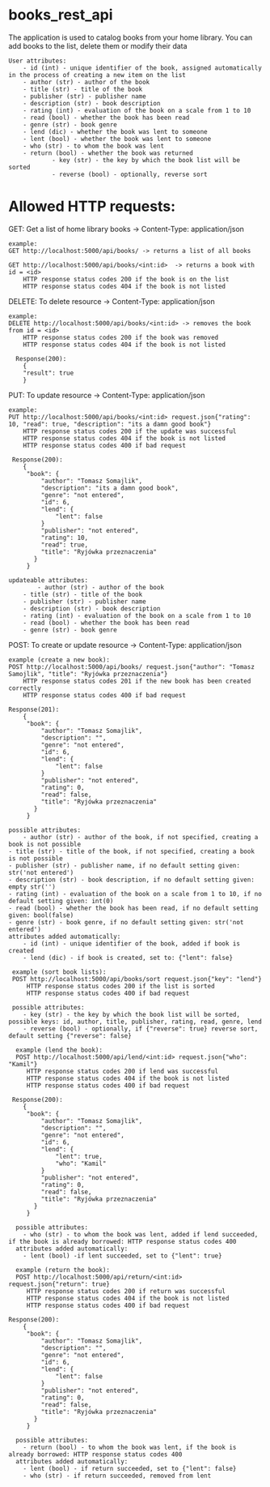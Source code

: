 # books_rest_api

The application is used to catalog books from your home library. 
    You can add books to the list, delete them or modify their data
    
    User attributes:
    	- id (int) - unique identifier of the book, assigned automatically in the process of creating a new item on the list
		- author (str) - author of the book
		- title (str) - title of the book
		- publisher (str) - publisher name
		- description (str) - book description
		- rating (int) - evaluation of the book on a scale from 1 to 10
		- read (bool) - whether the book has been read
		- genre (str) - book genre
		- lend (dic) - whether the book was lent to someone
		- lent (bool) - whether the book was lent to someone
		- who (str) - to whom the book was lent
		- return (bool) - whether the book was returned
                - key (str) - the key by which the book list will be sorted
                - reverse (bool) - optionally, reverse sort



# Allowed HTTP requests:
  GET: Get a list of home library books -> Content-Type: application/json

    example:
    GET http://localhost:5000/api/books/ -> returns a list of all books
    
    GET http://localhost:5000/api/books/<int:id>  -> returns a book with id = <id> 
        HTTP response status codes 200 if the book is on the list
        HTTP response status codes 404 if the book is not listed

  DELETE: To delete resource -> Content-Type: application/json

    example:
    DELETE http://localhost:5000/api/books/<int:id> -> removes the book from id = <id>
        HTTP response status codes 200 if the book was removed
        HTTP response status codes 404 if the book is not listed
        
      Response(200):
        {
        "result": true
        }


  PUT: To update resource -> Content-Type: application/json 
  
    example:
	PUT http://localhost:5000/api/books/<int:id> request.json{"rating": 10, "read": true, "description": "its a damn good book"}
	    HTTP response status codes 200 if the update was successful
	    HTTP response status codes 404 if the book is not listed
	    HTTP response status codes 400 if bad request
        
     Response(200):
        {
         "book": {
             "author": "Tomasz Somajlik",
             "description": "its a damn good book",
             "genre": "not entered",
             "id": 6,
             "lend": {
                 "lent": false
             }
             "publisher": "not entered",
             "rating": 10,
             "read": true,
             "title": "Ryjówka przeznaczenia"
           }
         }
        
    updateable attributes:
            - author (str) - author of the book
	    - title (str) - title of the book
	    - publisher (str) - publisher name
	    - description (str) - book description
	    - rating (int) - evaluation of the book on a scale from 1 to 10
	    - read (bool) - whether the book has been read
	    - genre (str) - book genre
        
  POST: To create or update resource -> Content-Type: application/json 
  
    example (create a new book):
    POST http://localhost:5000/api/books/ request.json{"author": "Tomasz Samojlik", "title": "Ryjówka przeznaczenia"}
        HTTP response status codes 201 if the new book has been created correctly
        HTTP response status codes 400 if bad request
        
    Response(201):
        {
         "book": {
             "author": "Tomasz Somajlik",
             "description": "",
             "genre": "not entered",
             "id": 6,
             "lend": {
                 "lent": false
             }
             "publisher": "not entered",
             "rating": 0,
             "read": false,
             "title": "Ryjówka przeznaczenia"
           }
         }
        
    possible attributes:
        - author (str) - author of the book, if not specified, creating a book is not possible
	- title (str) - title of the book, if not specified, creating a book is not possible
	- publisher (str) - publisher name, if no default setting given: str('not entered')
	- description (str) - book description, if no default setting given: empty str('')                             
	- rating (int) - evaluation of the book on a scale from 1 to 10, if no default setting given: int(0) 
	- read (bool) - whether the book has been read, if no default setting given: bool(false)
	- genre (str) - book genre, if no default setting given: str('not entered')
    attributes added automatically:
        - id (int) - unique identifier of the book, added if book is created
        - lend (dic) - if book is created, set to: {"lent": false}
        
     example (sort book lists):
     POST http://localhost:5000/api/books/sort request.json{"key": "lend"}
         HTTP response status codes 200 if the list is sorted
         HTTP response status codes 400 if bad request
         
     possible attributes:
        - key (str) - the key by which the book list will be sorted, possible keys: id, author, title, publisher, rating, read, genre, lend
        - reverse (bool) - optionally, if {"reverse": true} reverse sort, default setting {"reverse": false}
        
      example (lend the book):
      POST http://localhost:5000/api/lend/<int:id> request.json{"who": "Kamil"}
         HTTP response status codes 200 if lend was successful
	     HTTP response status codes 404 if the book is not listed
	     HTTP response status codes 400 if bad request
         
     Response(200):
        {
         "book": {
             "author": "Tomasz Somajlik",
             "description": "",
             "genre": "not entered",
             "id": 6,
             "lend": {
                 "lent": true,
                 "who": "Kamil"
             }
             "publisher": "not entered",
             "rating": 0,
             "read": false,
             "title": "Ryjówka przeznaczenia"
           }
         }
         
      possible attributes:  
        - who (str) - to whom the book was lent, added if lend succeeded, if the book is already borrowed: HTTP response status codes 400
      attributes added automatically:
        - lent (bool) -if lent succeeded, set to {"lent": true}
        
      example (return the book):
      POST http://localhost:5000/api/return/<int:id> request.json{"return": true}
         HTTP response status codes 200 if return was successful
	     HTTP response status codes 404 if the book is not listed
	     HTTP response status codes 400 if bad request
         
    Response(200):
        {
         "book": {
             "author": "Tomasz Somajlik",
             "description": "",
             "genre": "not entered",
             "id": 6,
             "lend": {
                 "lent": false
             }
             "publisher": "not entered",
             "rating": 0,
             "read": false,
             "title": "Ryjówka przeznaczenia"
           }
         }
         
      possible attributes:  
        - return (bool) - to whom the book was lent, if the book is already borrowed: HTTP response status codes 400
      attributes added automatically:
        - lent (bool) - if return succeeded, set to {"lent": false}
        - who (str) - if return succeeded, removed from lent
